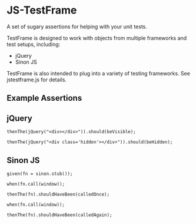 JS-TestFrame
============

A set of sugary assertions for helping with your unit tests.

TestFrame is designed to work with objects from multiple frameworks and test setups, including:
* jQuery
* Sinon JS

TestFrame is also intended to plug into a variety of testing frameworks. See jstestframe.js for details.

Example Assertions
------------------

jQuery
------

```
thenThe(jQuery("<div></div>")).should(beVisible);

thenThe(jQuery("<div class='hidden'></div>")).should(beHidden);
```

Sinon JS
--------

```
given(fn = sinon.stub());

when(fn.call(window));

thenThe(fn).shouldHaveBeen(calledOnce);

when(fn.call(window));

thenThe(fn).shouldHaveBeen(calledAgain);
```


